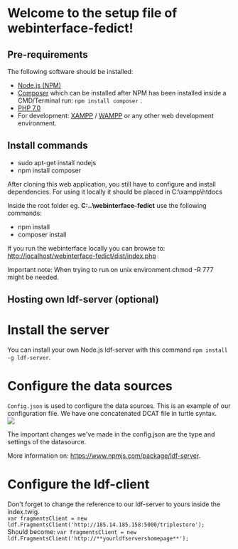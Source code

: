 # Welcome to the setup file of webinterface-fedict!

## Pre-requirements

The following software should be installed: 
* [Node.js (NPM)](https://nodejs.org/en/)
* [Composer](https://www.npmjs.com/package/composer) which can be installed after NPM has been installed
inside a CMD/Terminal run: ``npm install composer`` .
* [PHP 7.0](http://php.net/)
* For development: [XAMPP](https://www.apachefriends.org/index.html) / [WAMPP](http://www.wampserver.com/en/) or any other web development environment.

## Install commands
* sudo apt-get install nodejs
* npm install composer


After cloning this web application, you still have to configure and install dependencies.
For using it locally it should be placed in C:\xampp\htdocs

Inside the root folder eg. **C:\..\webinterface-fedict** use the following commands:
* npm install
* composer install

If you run the webinterface locally you can browse to: 
[http://localhost/webinterface-fedict/dist/index.php](http://localhost/webinterface-fedict/dist/index.php)

Important note: When trying to run on unix environment chmod -R 777 might be needed.

## Hosting own ldf-server (optional)

# Install the server

You can install your own Node.js ldf-server with this command ``npm install -g ldf-server``.
 
# Configure the data sources

``Config.json`` is used to configure the data sources.
This is an example of our configuration file.
We have one concatenated DCAT file in turtle syntax.  
![](https://s31.postimg.org/oh8clpfwb/screenshot_datasource.png)

The important changes we've made in the config.json are the type and settings of the datasource.  

More information on: https://www.npmjs.com/package/ldf-server.

# Configure the ldf-client

Don't forget to change the reference to our ldf-server to yours inside the index.twig.   
`var fragmentsClient = new ldf.FragmentsClient('http://185.14.185.158:5000/triplestore');`   
Should become: `var fragmentsClient = new ldf.FragmentsClient('http://**yourldfservershomepage**');`


